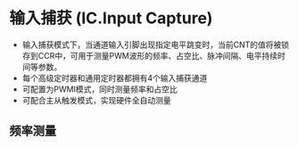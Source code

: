 # 输入捕获 (IC.Input Capture)
+ 输入捕获模式下，当通道输入引脚出现指定电平跳变时，当前CNT的值将被锁存到CCR中，可用于测量PWM波形的频率、占空比、脉冲间隔、电平持续时间等参数。
+ 每个高级定时器和通用定时器都拥有4个输入捕获通道
+ 可配置为PWMI模式，同时测量频率和占空比
+ 可配合主从触发模式，实现硬件全自动测量

## 频率测量



